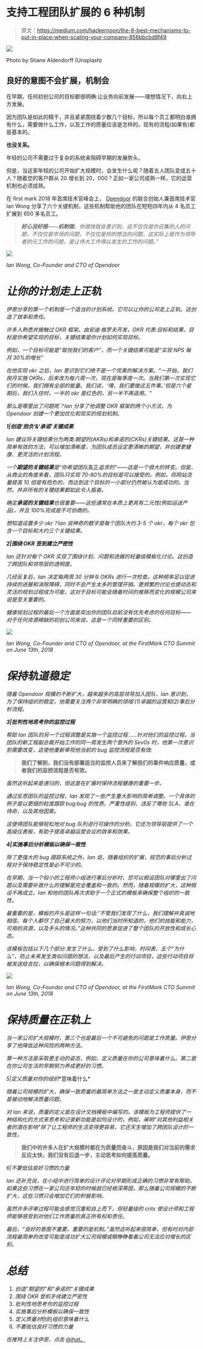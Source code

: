 # 支持工程团队扩展的 6 种机制

> 原文：<https://medium.com/hackernoon/the-6-best-mechanisms-to-put-in-place-when-scaling-your-company-856bbcbd8f49>

![](img/579ab933c4a1dd0cba4912aea6f6e42a.png)

Photo by Shane Aldendorff (Unsplash)

## 良好的意图不会扩展，机制会

在早期，任何初创公司的目标都很明确:让业务向前发展——理想情况下，向右上方发展。

因为团队是如此的精干，并且紧紧围绕着少数几个目标，所以每个员工都明白谁拥有什么，需要做什么工作，以及工作的质量应该是怎样的。现有的流程(如果有)都是基本的。

**也没关系。**

年轻的公司不需要过于复杂的系统来阻碍早期的发展势头。

但是，当这家年轻的公司开始扩大规模时，会发生什么呢？随着五人团队变成五十人？随着您的客户群从 20 增长到 20，000？正如一家公司成熟一样，它的运营机制也必须成熟。

在 first mark 2018 年首席技术官峰会上， [Opendoor](http://opendoor.com/) 的联合创始人兼首席技术官 Ian Wong 分享了六个关键机制，这些机制帮助他的团队在短短四年内从 4 名员工扩展到 650 多名员工。

> ***好心没好报**——**机制做**。*你很快就会意识到，这不仅仅是你召集的人的问题，不仅仅是市场的问题，不仅仅是你的想法的问题，这实际上是作为领导者的元工作的问题，是让伟大工作得以发生的工作的问题。”**

*![](img/384ec8786a18ac2be22890609b277acd.png)*

*Ian Wong, Co-Founder and CTO of Opendoor*

# *让你的计划走上正轨*

*伊恩分享的第一个机制是一个适当的计划系统，它可以让你的公司走上正轨。这创造了效率和责任。*

*许多人熟悉并接触过 OKR 框架。由安迪·格罗夫开发，OKR 代表:目标和结果。目标是你希望实现的目标，关键结果是你计划如何实现目标。*

*例如，一个目标可能是“取悦我们的客户”，而一个关键结果可能是“实现 NPS 每月 30%的增长”*

*在他实现 okr 之后，Ian 意识到它们绝不是一个完美的解决方案。“一开始，我们按月实施 OKRs，后来改为每六周一次，现在是每季度一次。当我们第一次实现它们的时候，我们拥有全部的能量。我们说，‘嘿，我们要做这五件事。’但是六个星期后，我们入住时，一半的 okr 是红色的，另一半不再适用。"*

*那么是哪里出了问题呢？Ian 分享了他调整 OKR 框架的两个小方法，为 Opendoor 创建一个更加优化和现实的规划机制。*

***1|创造‘抱负’&‘承诺’关键成果***

*Ian 建议将关键结果分为两类:期望的(AKRs)和承诺的(CKRs)关键结果。这是一种简单有效的方法，可以增加清晰度，为团队成员设定更清晰的期望，并创建更健康、更灵活的计划流程。*

*一个**期望的关键结果**是“你希望团队*真正*追求的”——这是一个很大的转变。但是，从商业的角度来看，团队只实现 70-80%的目标是可以接受的。例如，将网站流量提高 10 倍是有抱负的，而达到这个目标的一小部分仍然被认为是成功的。当然，并非所有的关键结果都如此令人振奋。*

*确定**承诺的关键结果**也很重要——这些通常在本质上更具有二元性(例如运送产品)，并且 100%完成是不可协商的。*

*想知道设置多少 okr？Ian 说神奇的数字是每个团队大约 3-5 个 okr，每个 okr 包含一个目标和大约三个关键结果。*

***2|围绕 OKR 签到建立严密性***

*Ian 还针对每个 OKR 实现了围绕计划、问题和进展的轻量级模板化讨论。这创造了跨团队和领导层的透明度。*

*几经反复后，Ian 决定每两周 30 分钟与 OKRs 进行一次检查。这种频率足以促进持续的进展和消除障碍，同时不会产生太多的管理开销。更频繁的讨论也使动态和灵活的规划过程成为可能，这对于目标可能会随着时间的推移而变化的规模公司来说是至关重要的。*

*健康规划过程的最后一个方面是突出你的团队目前没有优先考虑的任何目标——对于任何资源稀缺的初创公司来说，这是一个同样重要的区别。*

*![](img/e1d057434088fa5126e6a8c1441c1a37.png)*

*Ian Wong, Co-Founder and CTO of Opendoor, at the FirstMark CTO Summit on June 13th, 2018*

# ***保持轨道稳定***

*随着 Opendoor 规模的不断扩大，越来越多的高层领导加入团队，Ian 意识到，为了保持组织的稳定，他需要关注两个非常明确的领域:(1)卓越的运营和(2)事后分析流程。*

***3|批判性地思考你的监控过程***

*帮助 Ian 团队的另一个过程调整是实施一个监控过程……针对他们的监控过程。当团队的新工程副总裁开始工作的同一周发生两个意外的 Sev0s 时，他第一次意识到需要改变，这使他重新审视他当前的 bug 监控流程是否有效:*

> **我们了解到，我们没有部署适当的监控人员来了解我们的事件响应质量，或者我们的监控流程是否有效。**

*虽然这听起来是递归的，但这是在扩展时保持流程健康的重要一步。*

*通过反思团队的监控过程，Ian 发现了一些产生重大影响的简单调整。一个具体的例子是以更细的粒度跟踪 bug:bug 的性质、严重性级别、违反了哪些 SLA、谁在待命，以及其他因素。*

*这使得团队能够轻松地对 bug 队列进行可操作的分析。它还为领导层提供了一个高级仪表板，有助于提高卓越运营会议的效率和效果。*

***4|实施事后分析模板以确保一致性***

*除了更强大的 bug 跟踪系统之外，Ian 说，随着组织的扩展，规范的事后分析过程对于保持稳定性是必不可少的。*

*在早期，当一个较小的工程师小组进行事后分析时，您可以假设团队对哪里出了问题以及需要补救什么的理解是完全覆盖和一致的。然而，随着规模的扩大，这种假设不再成立。Ian 和他的团队再次求助于一个正式的模板来确保整个组织的一致性。*

*最重要的是，模板的开头是这样一句话:“不管我们发现了什么，我们理解并真诚地相信，每个人都尽了自己最大的努力，以他们当时所知道的，他们的技能和能力，可用的资源，以及手头的情况。”这种共同的愿景促进了整个团队的开放性和成长心态。*

*该模板包括以下几个部分:发生了什么，受到了什么影响，时间表，五个“为什么”，防止未来发生类似问题的想法，以及最后产生的行动项目，这些行动项目将被发送给吉拉，以确保根本问题得到解决。*

*![](img/6afa14236a4452377ceec733d84cfbf7.png)*

*Ian Wong, Co-Founder and CTO of Opendoor, at the FirstMark CTO Summit on June 13th, 2018*

# ***保持质量在正轨上***

*当一家公司扩大规模时，第三个也是最后一个不可避免的问题是工作质量。伊恩分享了他降低这种风险的两种方法。*

*第一种方法是采取更主动的姿态，例如，定义质量在你的公司意味着什么。第二是在你公司生活的早期努力养成更好的习惯。*

***5|定义质量对*你的*组织**意味着什么*

*随着公司规模的扩大，确保一致质量的最简单方法之一是主动定义质量本身，而不是被动地解决质量问题。*

*对 Ian 来说，质量的定义是在设计文档模板中编写的。该模板为工程师提供了一种结构化的方式来思考和记录新功能是如何设计的，例如，阐明“对其他利益相关者的潜在影响”除了让工程师的生活变得更容易，它还天生增加了跨团队设计的一致性。*

> **我们中的许多人在扩大规模时都在为质量而奋斗，原因是我们对当前的需求反应太快，我们没有后退一步，主动思考如何提高质量。**

*6|不要低估良好习惯的力量*

*Ian 还补充说，在小组中进行简单的设计评论对早期形成正确的习惯非常有帮助。如果这些习惯在一家公司还年轻的时候就已经根深蒂固，那么随着公司规模的不断扩大，这些习惯只会增加它们的积极影响。*

*虽然许多评审过程可能会感觉沉重和自上而下，但轻量级的 crits 使设计师和工程师能够感受到对他们工作质量的真正所有权和责任。*

*最后，“良好的意图不重要，重要的是机制。”虽然这听起来很简单，但有时对内部流程最简单的改变可能是成功扩大公司规模或眼睁睁看着公司无法应对增长的区别。*

# *总结*

1.  *创造“期望的”和“承诺的”关键成果*
2.  *围绕 OKR 登机手续建立严密性*
3.  *批判性地思考你的监控过程*
4.  *实施事后分析模板以确保一致性*
5.  *定义质量对*你的*组织意味着什么*
6.  *不要低估良好习惯的力量*

*在推特上关注伊恩，点击 [@ihat。](http://twitter.com/ihat)*